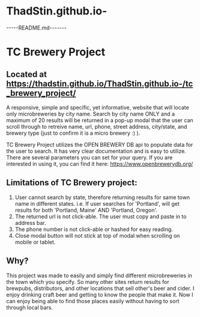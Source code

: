 # ThadStin.github.io-
-----README.md-------

# TC Brewery Project
## Located at https://thadstin.github.io/ThadStin.github.io-/tc_brewery_project/

A responsive, simple and specific, yet informative, website that will locate only microbreweries by city name.
Search by city name ONLY and a maximum of 20 results will be returned in a pop-up modal that the 
user can scroll through to retreive name, url, phone, street address, city/state, and brewery
type (just to confirm it is a micro brewery :) ).

TC Brewery Project utilizes the OPEN BREWERY DB api to populate data for the user to search.
It has very clear documentation and is easy to utilize.  There are several parameters you can set 
for your query.  If you are interested in using it, you can find it here: https://www.openbrewerydb.org/

## Limitations of TC Brewery project:

1. User cannot search by state, therefore returning results for same town name in different states.
  i.e. If user searches for 'Portland', will get results for both 'Portland, Maine' AND 'Portland, Oregon'.
2. The returned url is not click-able.  The user must copy and paste in to address bar.
3. The phone number is not click-able or hashed for easy reading.
4. Close modal button will not stick at top of modal when scrolling on mobile or tablet.

## Why?

This project was made to easily and simply find different microbreweries in the town which you specify.
So many other sites return results for brewpubs, distributors, and other locations that sell other's beer
and cider.  I enjoy drinking craft beer and getting to know the people that make it.  Now I can enjoy being 
able to find those places easily without having to sort through local bars.
